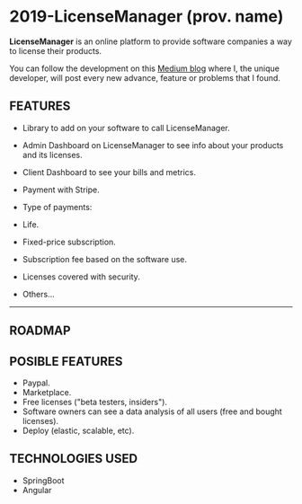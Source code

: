 # 2019-LicenseManager (prov. name)

**LicenseManager** is an online platform to provide software companies a way to license their products. 

You can follow the development on this [Medium blog](https://medium.com/@KikeAjani) where I, the unique developer, will post every new advance, feature or problems that I found.

## FEATURES
 + Library to add on your software to call LicenseManager.
 + Admin Dashboard on LicenseManager to see info about your products and its licenses.
 + Client Dashboard to see your bills and metrics.
 + Payment with Stripe.
 + Type of payments:
+ Life.
+ Fixed-price subscription.
+ Subscription fee based on the software use.

 + Licenses covered with security. 
 + Others... 

 
 ***

## ROADMAP





## POSIBLE FEATURES
* Paypal.
* Marketplace.
* Free licenses ("beta testers, insiders").
* Software owners can see a data analysis of all users (free and bought licenses).
* Deploy (elastic, scalable, etc).


## TECHNOLOGIES USED
- SpringBoot
- Angular
